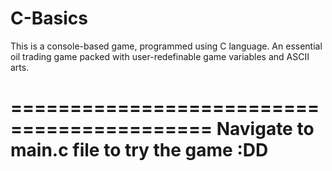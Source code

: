 # C-Basics

This is a console-based game, programmed using C language.
An essential oil trading game packed with user-redefinable game variables and ASCII arts.

===========================================
Navigate to main.c file to try the game :DD
===========================================
